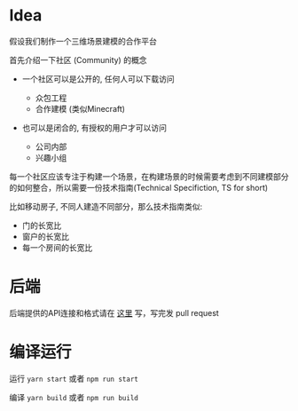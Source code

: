 # Idea

假设我们制作一个三维场景建模的合作平台

首先介绍一下社区 (Community) 的概念
- 一个社区可以是公开的, 任何人可以下载访问
    - 众包工程
    - 合作建模 (类似Minecraft)

- 也可以是闭合的, 有授权的用户才可以访问
    - 公司内部
    - 兴趣小组

每一个社区应该专注于构建一个场景，在构建场景的时候需要考虑到不同建模部分的如何整合，所以需要一份技术指南(Technical Specifiction, TS for short)

比如移动房子, 不同人建造不同部分，那么技术指南类似: 
- 门的长宽比
- 窗户的长宽比
- 每一个房间的长宽比


# 后端

后端提供的API连接和格式请在 [这里](src/utils/api.ts) 写，写完发 pull request

# 编译运行

运行 `yarn start` 或者 `npm run start`

编译 `yarn build` 或者 `npm run build`
